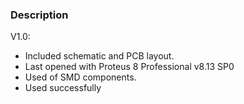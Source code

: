 ### Description

V1.0:
- Included schematic and PCB layout.
- Last opened with Proteus 8 Professional v8.13 SP0
- Used of SMD components.
- Used successfully